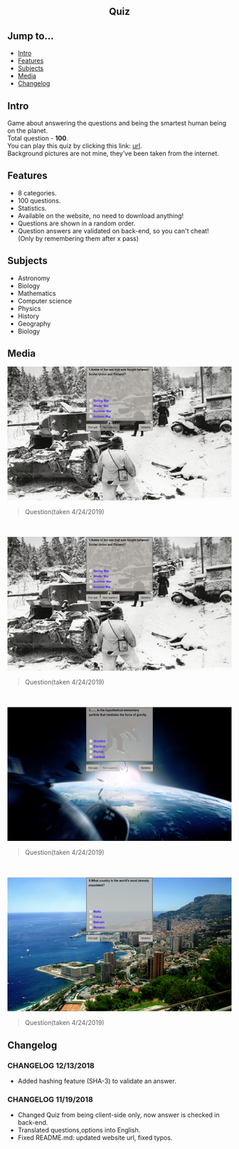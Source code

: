 <div align="center">
  <h2>Quiz</h2>
</div>

## Jump to...

  - [Intro](#intro)
  - [Features](#features)
  - [Subjects](#subjects)
  - [Media](#media)
  - [Changelog](#changelog)
  
## <a name="Intro"></a>Intro

<p>Game about answering the questions and being the smartest human being on the planet.<br>
Total question - <strong>100</strong>.<br>
You can play this quiz by clicking this link:
<a href="http://vilniausfonas.info/en/quiz" target="_blank">url</a>.<br>
Background pictures are not mine, they've been taken from the internet.<br>
</p>

## <a name="Features"></a>Features

<ul>
  <li>8 categories.</li>
  <li>100 questions.</li>
  <li>Statistics.</li>
  <li>Available on the website, no need to download anything!</li>
  <li>Questions are shown in a random order.</li>
  <li>Question answers are validated on back-end, so you can't cheat!<br>(Only by remembering them after x pass)</li>
</ul>

## <a name="Subjects"></a>Subjects

<ul>
  <li>Astronomy</li>
  <li>Biology</li>
  <li>Mathematics</li>
  <li>Computer science</li>
  <li>Physics</li>
  <li>History</li>
  <li>Geography</li>
  <li>Biology</li>
</ul>

## <a name="Media"></a>Media

<a target="_blank" href="https://github.com/GintasS/Quiz/blob/master/images/question1.png">
  <img src="https://github.com/GintasS/Quiz/blob/master/images/question1.png" height="300" style="max-width:100%;"></img>
</a>
<blockquote>Question(taken 4/24/2019)</blockquote>
<br><br>

<a target="_blank" href="https://github.com/GintasS/Quiz/blob/master/images/question2.png">
  <img src="https://github.com/GintasS/Quiz/blob/master/images/question2.png" height="300" style="max-width:100%;"></img>
</a>
<blockquote>Question(taken 4/24/2019)</blockquote>
<br><br>

<a target="_blank" href="https://github.com/GintasS/Quiz/blob/master/images/question3.png">
  <img src="https://github.com/GintasS/Quiz/blob/master/images/question3.png" height="300" style="max-width:100%;"></img>
</a>
<blockquote>Question(taken 4/24/2019)</blockquote>

<br><br>
<a target="_blank" href="https://github.com/GintasS/Quiz/blob/master/images/question4.png">
  <img src="https://github.com/GintasS/Quiz/blob/master/images/question4.png" height="300" style="max-width:100%;"></img>
</a>
<blockquote>Question(taken 4/24/2019)</blockquote>



## <a name="Changelog"></a>Changelog

<h3> CHANGELOG 12/13/2018</h3>
<ul>
<li> Added hashing feature (SHA-3) to validate an
  answer.</li>
</ul>

<h3> CHANGELOG 11/19/2018</h3>
<ul>
<li> Changed Quiz from being client-side only, now
  answer is checked in back-end.</li>
<li> Translated questions,options into English.</li>
  <li> Fixed README.md: updated website url, fixed typos.</li>
</ul>
